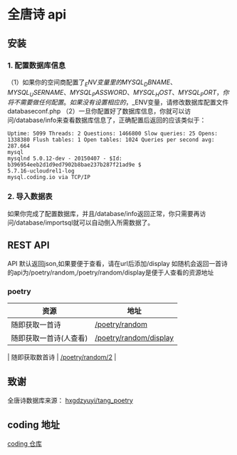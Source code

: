 #  全唐诗 api

## 安装
### 1. 配置数据库信息
（1）如果你的空间商配置了$_ENV变量里的MYSQL_DBNAME、MYSQL_USERNAME、MYSQL_PASSWORD、MYSQL_HOST、MYSQL_PORT，你将不需要做任何配置。
     如果没有设置相应的，$_ENV变量，请修改数据库配置文件databaseconf.php
（2）一旦你配置好了数据库信息，你就可以访问/database/info来查看数据库信息了，正确配置后返回的应该类似于：
```
Uptime: 5099 Threads: 2 Questions: 1466800 Slow queries: 25 Opens: 1338380 Flush tables: 1 Open tables: 1024 Queries per second avg: 287.664
mysql
mysqlnd 5.0.12-dev - 20150407 - $Id: b396954eeb2d1d9ed7902b8bae237b287f21ad9e $
5.7.16-ucloudrel1-log
mysql.coding.io via TCP/IP
```
### 2. 导入数据表
如果你完成了配置数据库，并且/database/info返回正常，你只需要再访问/database/importsql就可以自动倒入所需数据了。


## REST API
API 默认返回json,如果要便于查看，请在url后添加/display
如随机会返回一首诗的api为/poetry/random,/poetry/random/display是便于人查看的资源地址

### poetry

| 资源 | 地址 |
| - | - |
| 随即获取一首诗 | [/poetry/random](http://a000bf76-6b71-459f-9fdc-c36c368b3ba0.coding.io/poetry/random)|
| 随即获取一首诗(人查看) | [/poetry/random/display](http://a000bf76-6b71-459f-9fdc-c36c368b3ba0.coding.io/poetry/random/display)|

| 随即获取数首诗 | [/poetry/random/2](http://a000bf76-6b71-459f-9fdc-c36c368b3ba0.coding.io/poetry/random/2) |















## 致谢
全唐诗数据库来源：
[hxgdzyuyi/tang_poetry](https://github.com/hxgdzyuyi/tang_poetry)
## coding 地址
[coding 仓库](https://coding.net/u/bookfind/p/poetry-of-the-Tang/git)

